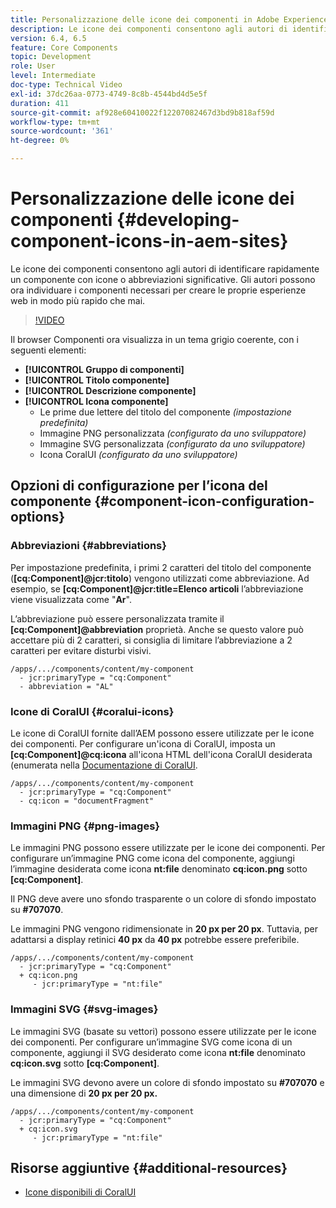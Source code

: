 ```yaml
---
title: Personalizzazione delle icone dei componenti in Adobe Experience Manager Sites
description: Le icone dei componenti consentono agli autori di identificare rapidamente un componente con icone o abbreviazioni significative. Gli autori possono ora individuare i componenti necessari per creare le proprie esperienze web in modo più rapido che mai.
version: 6.4, 6.5
feature: Core Components
topic: Development
role: User
level: Intermediate
doc-type: Technical Video
exl-id: 37dc26aa-0773-4749-8c8b-4544bd4d5e5f
duration: 411
source-git-commit: af928e60410022f12207082467d3bd9b818af59d
workflow-type: tm+mt
source-wordcount: '361'
ht-degree: 0%

---
```


# Personalizzazione delle icone dei componenti {#developing-component-icons-in-aem-sites}

Le icone dei componenti consentono agli autori di identificare rapidamente un componente con icone o abbreviazioni significative. Gli autori possono ora individuare i componenti necessari per creare le proprie esperienze web in modo più rapido che mai.

>[!VIDEO](https://video.tv.adobe.com/v/16778?quality=12&learn=on)

Il browser Componenti ora visualizza in un tema grigio coerente, con i seguenti elementi:

* **[!UICONTROL Gruppo di componenti]**
* **[!UICONTROL Titolo componente]**
* **[!UICONTROL Descrizione componente]**
* **[!UICONTROL Icona componente]**
   * Le prime due lettere del titolo del componente *(impostazione predefinita)*
   * Immagine PNG personalizzata *(configurato da uno sviluppatore)*
   * Immagine SVG personalizzata *(configurato da uno sviluppatore)*
   * Icona CoralUI *(configurato da uno sviluppatore)*

## Opzioni di configurazione per l’icona del componente {#component-icon-configuration-options}

### Abbreviazioni {#abbreviations}

Per impostazione predefinita, i primi 2 caratteri del titolo del componente (**[cq:Component]@jcr:titolo**) vengono utilizzati come abbreviazione. Ad esempio, se **[cq:Component]@jcr:title=Elenco articoli** l’abbreviazione viene visualizzata come &quot;**Ar**&quot;.

L’abbreviazione può essere personalizzata tramite il **[cq:Component]@abbreviation** proprietà. Anche se questo valore può accettare più di 2 caratteri, si consiglia di limitare l’abbreviazione a 2 caratteri per evitare disturbi visivi.

```plain
/apps/.../components/content/my-component
  - jcr:primaryType = "cq:Component"
  - abbreviation = "AL"
```

### Icone di CoralUI {#coralui-icons}

Le icone di CoralUI fornite dall’AEM possono essere utilizzate per le icone dei componenti. Per configurare un&#39;icona di CoralUI, imposta un **[cq:Component]@cq:icona** all&#39;icona HTML dell&#39;icona CoralUI desiderata (enumerata nella [Documentazione di CoralUI](https://helpx.adobe.com/experience-manager/6-5/sites/developing/using/reference-materials/coral-ui/coralui3/Coral.Icon.html).

```plain
/apps/.../components/content/my-component
  - jcr:primaryType = "cq:Component"
  - cq:icon = "documentFragment"
```

### Immagini PNG {#png-images}

Le immagini PNG possono essere utilizzate per le icone dei componenti. Per configurare un’immagine PNG come icona del componente, aggiungi l’immagine desiderata come icona **nt:file** denominato **cq:icon.png** sotto **[cq:Component]**.

Il PNG deve avere uno sfondo trasparente o un colore di sfondo impostato su **#707070**.

Le immagini PNG vengono ridimensionate in **20 px per 20 px**. Tuttavia, per adattarsi a display retinici **40 px** da **40 px** potrebbe essere preferibile.

```plain
/apps/.../components/content/my-component
  - jcr:primaryType = "cq:Component"
  + cq:icon.png
     - jcr:primaryType = "nt:file"
```

### Immagini SVG {#svg-images}

Le immagini SVG (basate su vettori) possono essere utilizzate per le icone dei componenti. Per configurare un’immagine SVG come icona di un componente, aggiungi il SVG desiderato come icona **nt:file** denominato **cq:icon.svg** sotto **[cq:Component]**.

Le immagini SVG devono avere un colore di sfondo impostato su **#707070** e una dimensione di **20 px per 20 px.**

```plain
/apps/.../components/content/my-component
  - jcr:primaryType = "cq:Component"
  + cq:icon.svg
     - jcr:primaryType = "nt:file"
```

## Risorse aggiuntive {#additional-resources}

* [Icone disponibili di CoralUI](https://helpx.adobe.com/experience-manager/6-5/sites/developing/using/reference-materials/coral-ui/coralui3/Coral.Icon.html)
